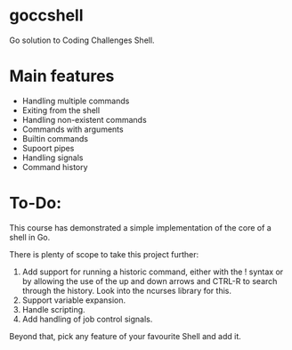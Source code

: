 # goccshell
Go solution to Coding Challenges Shell.

# Main features

* Handling multiple commands
* Exiting from the shell
* Handling non-existent commands
* Commands with arguments
* Builtin commands
* Supoort pipes
* Handling signals
* Command history

# To-Do:

This course has demonstrated a simple implementation of the core of a shell in Go.

There is plenty of scope to take this project further:

1. Add support for running a historic command, either with the ! syntax or by allowing the use of the up and down arrows and CTRL-R to search through the history. Look into the ncurses library for this.
2. Support variable expansion.
3. Handle scripting.
4. Add handling of job control signals.

Beyond that, pick any feature of your favourite Shell and add it.
